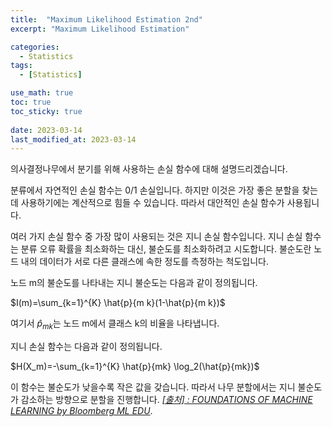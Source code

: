 ```yaml
---
title:  "Maximum Likelihood Estimation 2nd"
excerpt: "Maximum Likelihood Estimation"

categories:
  - Statistics
tags:
  - [Statistics]

use_math: true
toc: true
toc_sticky: true
 
date: 2023-03-14
last_modified_at: 2023-03-14
---
```

의사결정나무에서 분기를 위해 사용하는 손실 함수에 대해 설명드리겠습니다.

분류에서 자연적인 손실 함수는 0/1 손실입니다. 하지만 이것은 가장 좋은 분할을 찾는 데 사용하기에는 계산적으로 힘들 수 있습니다. 따라서 대안적인 손실 함수가 사용됩니다.

여러 가지 손실 함수 중 가장 많이 사용되는 것은 지니 손실 함수입니다. 지니 손실 함수는 분류 오류 확률을 최소화하는 대신, 불순도를 최소화하려고 시도합니다. 불순도란 노드 내의 데이터가 서로 다른 클래스에 속한 정도를 측정하는 척도입니다.

노드 m의 불순도를 나타내는 지니 불순도는 다음과 같이 정의됩니다.

$I(m)=\sum_{k=1}^{K} \hat{p}{m k}(1-\hat{p}{m k})$

여기서 $\hat{p}_{mk}$는 노드 m에서 클래스 k의 비율을 나타냅니다.

지니 손실 함수는 다음과 같이 정의됩니다.

$H(X_m)=-\sum_{k=1}^{K} \hat{p}{mk} \log_2(\hat{p}{mk})$

이 함수는 불순도가 낮을수록 작은 값을 갖습니다. 따라서 나무 분할에서는 지니 불순도가 감소하는 방향으로 분할을 진행합니다.
[*[출처] : FOUNDATIONS OF MACHINE LEARNING by Bloomberg ML EDU*](https://bloomberg.github.io/foml/#home).